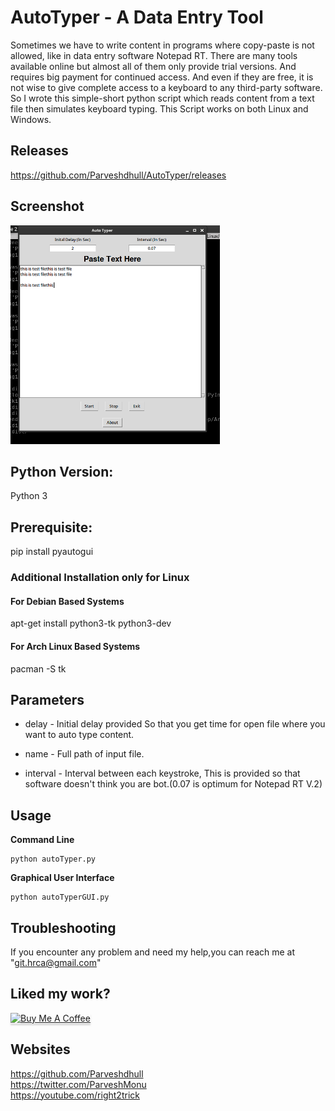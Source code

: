 # AutoTyper - A Data Entry Tool 

Sometimes we have to write content in programs where copy-paste is not allowed, like in data entry software Notepad RT. There are many tools available online but almost all of them only provide trial versions. And requires big payment for continued access. And even if they are free, it is not wise to give complete access to a keyboard to any third-party software. So I wrote this simple-short python script which reads content from a text file then simulates keyboard typing. This Script works on both Linux and Windows.

## Releases
https://github.com/Parveshdhull/AutoTyper/releases

## Screenshot
<img src="Linux Executable/screenshot.png" alt="Screenshot" height="350"/>

## Python Version:
Python 3

## Prerequisite:
pip install pyautogui

### Additional Installation only for Linux
#### For Debian Based Systems
apt-get install python3-tk python3-dev
#### For Arch Linux Based Systems
pacman -S tk

## Parameters
* delay - Initial delay provided So that you get time for open file where you want to auto type content.

* name - Full path of input file.

* interval - Interval between each keystroke, This is provided so that software doesn't think you are bot.(0.07 is optimum for Notepad RT V.2)

## Usage

**Command Line**

	python autoTyper.py
	
**Graphical User Interface**

	python autoTyperGUI.py

## Troubleshooting
If you encounter any problem and need my help,you can reach me at "git.hrca@gmail.com"

## Liked my work?
<a href="https://www.buymeacoffee.com/parveshmonu" target="_blank"><img src="https://www.buymeacoffee.com/assets/img/custom_images/orange_img.png" alt="Buy Me A Coffee" style="height: 41px !important;width: 174px !important;box-shadow: 0px 3px 2px 0px rgba(190, 190, 190, 0.5) !important;-webkit-box-shadow: 0px 3px 2px 0px rgba(190, 190, 190, 0.5) !important;" ></a>

## Websites
https://github.com/Parveshdhull
<br />https://twitter.com/ParveshMonu
<br />https://youtube.com/right2trick






